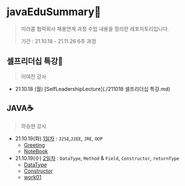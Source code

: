 # javaEduSummary📝

> 미라콤 협력회사 채용연계 과정 수업 내용을 정리한 레포지토리입니다.
>
> 기간 : 21.10.18 - 21.11.26 6주 과정

## 셀프리더십 특강🤝

> 이여진 강사

* 21.10.18 (월) [SelfLeadershipLecture](./211018 셀프리더십 특강.md)

## JAVA☕

> 하승현 강사

* 21.10.19(화) [1일차](./211019JAVA1일차.md) : `J2SE`,`J2EE`, `JRE`, `OOP`
  * [Greeting](./miracom_edu/javaWorkspace/java01_Greeting)
  * [NoteBook](./miracom_edu/javaWorkspace/java02_NoteBook)
* 21.10.19(수) [2일차](./211020JAVA2일차.md) : `DataType`, `Method` & `Field`, `Constructor`, `returnType`
  * [DataType](./miracom_edu/javaWorkspace/java03_DataType)
  * [Constructor](./miracom_edu/javaWorkspace/java04_Constructor)
  * [work01](./miracom_edu/javaWorkspace/work01)

